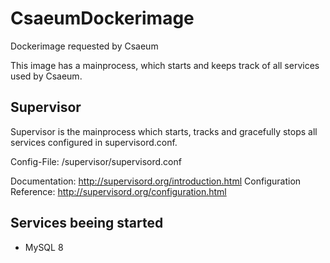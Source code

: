 # CsaeumDockerimage
Dockerimage requested by Csaeum

This image has a mainprocess, which starts and keeps track of all services used by Csaeum.

## Supervisor
Supervisor is the mainprocess which starts, tracks and gracefully stops all services configured in supervisord.conf.

Config-File: <MOUNTDIR>/supervisor/supervisord.conf

Documentation: http://supervisord.org/introduction.html
Configuration Reference: http://supervisord.org/configuration.html

## Services beeing started
- MySQL 8